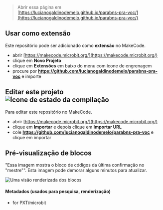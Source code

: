 
> Abrir essa página em [https://lucianogaldinodemelo.github.io/parabns-pra-voc/](https://lucianogaldinodemelo.github.io/parabns-pra-voc/)

## Usar como extensão

Este repositório pode ser adicionado como **extensão** no MakeCode.

* abrir [https://makecode.microbit.org/](https://makecode.microbit.org/)
* clique em **Novo Projeto**
* clique em **Extensões** em baixo do menu com ícone de engrenagem
* procure por **https://github.com/lucianogaldinodemelo/parabns-pra-voc** e importe

## Editar este projeto ![Ícone de estado da compilação](https://github.com/lucianogaldinodemelo/parabns-pra-voc/workflows/MakeCode/badge.svg)

Para editar este repositório no MakeCode.

* abrir [https://makecode.microbit.org/](https://makecode.microbit.org/)
* clique em **Importar** e depois clique em **Importar URL**
* cole **https://github.com/lucianogaldinodemelo/parabns-pra-voc** e clique em importar

## Pré-visualização de blocos

"Essa imagem mostra o bloco de códigos da última confirmação no "mestre"".
Esta imagem pode demorar alguns minutos para atualizar.

![Uma visão renderizada dos blocos](https://github.com/lucianogaldinodemelo/parabns-pra-voc/raw/master/.github/makecode/blocks.png)

#### Metadados (usados para pesquisa, renderização)

* for PXT/microbit
<script src="https://makecode.com/gh-pages-embed.js"></script><script>makeCodeRender("{{ site.makecode.home_url }}", "{{ site.github.owner_name }}/{{ site.github.repository_name }}");</script>
